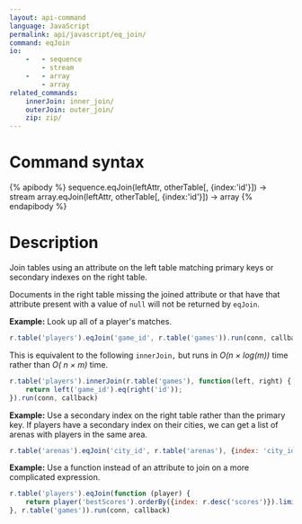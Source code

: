 ```yaml
---
layout: api-command
language: JavaScript
permalink: api/javascript/eq_join/
command: eqJoin
io:
    -   - sequence
        - stream
    -   - array
        - array
related_commands:
    innerJoin: inner_join/
    outerJoin: outer_join/
    zip: zip/
---
```


# Command syntax #

{% apibody %}
sequence.eqJoin(leftAttr, otherTable[, {index:'id'}]) &rarr; stream
array.eqJoin(leftAttr, otherTable[, {index:'id'}]) &rarr; array
{% endapibody %}

# Description #

Join tables using an attribute on the left table matching primary keys or secondary indexes on the right table.

Documents in the right table missing the joined attribute or that have that attribute present with a value of `null` will not be returned by `eqJoin`.

**Example:** Look up all of a player's matches.

```js
r.table('players').eqJoin('game_id', r.table('games')).run(conn, callback)
```

This is equivalent to the following `innerJoin,` but runs in *O(n &times; log(m))* time rather than *O( n &times; m)* time.

```js
r.table('players').innerJoin(r.table('games'), function(left, right) {
    return left('game_id').eq(right('id'));
}).run(conn, callback)
```

**Example:** Use a secondary index on the right table rather than the primary key. If players have a secondary index on their cities, we can get a list of arenas with players in the same area.

```js
r.table('arenas').eqJoin('city_id', r.table('arenas'), {index: 'city_id'}).run(conn, callback)
```

**Example:** Use a function instead of an attribute to join on a more complicated expression.

```js
r.table('players').eqJoin(function (player) {
    return player('bestScores').orderBy({index: r.desc('scores')}).limit(3)('game_id');
}, r.table('games')).run(conn, callback)
```
